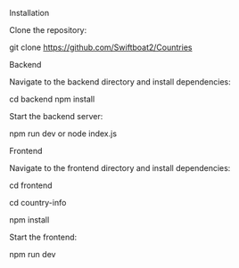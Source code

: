 Installation

Clone the repository:

git clone https://github.com/Swiftboat2/Countries

Backend

Navigate to the backend directory and install dependencies:

cd backend
npm install

Start the backend server:

npm run dev or node index.js

Frontend

Navigate to the frontend directory and install dependencies:

cd frontend

cd country-info

npm install

Start the frontend:

npm run dev
